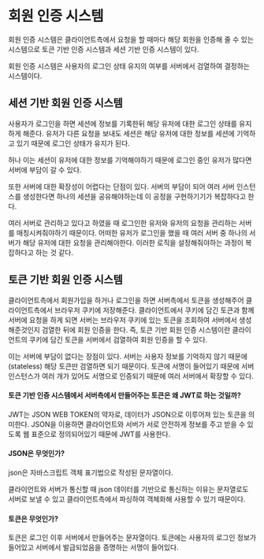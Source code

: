 # 회원 인증 시스템

회원 인증 시스템은 클라이언트측에서 요청을 할 때마다 해당 회원을 인증해 줄 수 있는 시스템으로 토큰 기반 인증 시스템과 세션 기반 인증 시스템이 있다.

회원 인증 시스템은 사용자의 로그인 상태 유지의 여부를 서버에서 검열하여 결정하는 시스템이다.

## 세션 기반 회원 인증 시스템

사용자가 로그인을 하면 세션에 정보를 기록한뒤 해당 유저에 대한 로그인 상태를 유지하게 해준다.
유저가 다른 요청을 보내도 세션은 해당 유저에 대한 정보를 세션에 기억하고 있기 때문에 로그인 상태가 유지가 된다.

허나 이는 세션이 유저에 대한 정보를 기억해야하기 때문에 로그인 중인 유저가 많다면 서버에 부담이 갈 수 있다.

또한 서버에 대한 확장성이 어렵다는 단점이 있다.
서버의 부담이 되어 여러 서버 인스턴스를 생성한다면 하나의 세션을 공유해야하는데 이 공정을 구현하기기가 복잡하다고 한다.

여러 서버로 관리하고 있다고 하였을 때 로그인한 유저와 유저의 요청을 관리하는 서버를 매칭시켜줘야하기 때문이다.
어떠한 유저가 로그인을 했을 때 여러 서버 중 하나의 서버가 해당 유저에 대한 요청을 관리해야한다.
이러한 로직을 설정해줘야하는 과정이 복잡하다고 하는 것 같다.

## 토큰 기반 회원 인증 시스템

클라이언트측에서 회원가입을 하거나 로그인을 하면 서버측에서 토큰을 생성해주어 클라이언트측에서 브라우저 쿠키에 저장해준다.
클라이언트에서 쿠키에 담긴 토큰과 함께 서버에 요청을 하게 되면 서버는 브라우저 쿠키에 있는 토큰을 조회하여 서버에서 생성해준것인지 검열한 뒤에 회원 인증을 한다.
즉, 토큰 기반 회원 인증 시스템이란 클라이언트의 쿠키에 담긴 토큰을 서버에서 검열하여 회원 인증을 할 수 있다.

이는 서버에 부담이 없다는 장점이 있다.
서버는 사용자 정보를 기억하지 않기 때문에(stateless) 해당 토큰만 검열하면 되기 때문이다.
토큰에 서명이 들어있기 때문에 서버 인스턴스가 여러 개가 있어도 서명으로 인증되기 때문에 여러 서버에서 확장할 수 있다.

#### 토큰 기반 인증 시스템에서 서버측에서 만들어주는 토큰은 왜 JWT로 하는 것일까?

JWT는 JSON WEB TOKEN의 약자로, 데이터가 JSON으로 이루어져 있는 토큰을 의미한다.
JSON을 이용하면 클라이언트와 서버가 서로 안전하게 정보를 주고 받을 수 있도록 웹 표준으로 정의되어있기 때문에 JWT를 사용한다.

#### JSON은 무엇인가?

json은 자바스크립트 객체 표기법으로 작성된 문자열이다.

클라이언트와 서버가 통신할 때 json 데이터를 기반으로 통신하는 이유는 문자열로도 서버로 보낼 수 있고 클라이언트측에서 파싱하여 객체화해 사용할 수 있기 때문이다.

#### 토큰은 무엇인가?

토큰은 로그인 이후 서버에서 만들어주는 문자열이다.
토큰에는 사용자의 로그인 정보가 들어있고 서버에서 발급되었음을 증명하는 서명이 들어있다.
